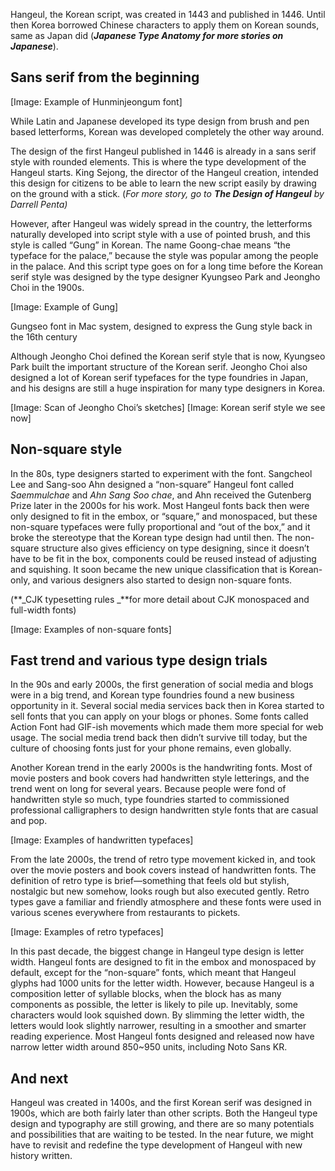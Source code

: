 Hangeul, the Korean script, was created in 1443 and published in 1446. Until then Korea borrowed Chinese characters to apply them on Korean sounds, same as Japan did (**_Japanese Type Anatomy for more stories on Japanese_**). 


## Sans serif from the beginning

[Image: Example of Hunminjeongum font]

While Latin and Japanese developed its type design from brush and pen based letterforms, Korean was developed completely the other way around.

The design of the first Hangeul published in 1446 is already in a sans serif style with rounded elements. This is where the type development of the Hangeul starts. King Sejong, the director of the Hangeul creation, intended this design for citizens to be able to learn the new script easily by drawing on the ground with a stick. (_For more story, go to **The Design of Hangeul** by Darrell Penta)_

However, after Hangeul was widely spread in the country, the letterforms naturally developed into script style with a use of pointed brush, and this style is called “Gung” in Korean. The name Goong-chae means “the typeface for the palace,” because the style was popular among the people in the palace. And this script type goes on for a long time before the Korean serif style was designed by the type designer Kyungseo Park and Jeongho Choi in the 1900s.

[Image: Example of Gung]

Gungseo font in Mac system, designed to express the Gung style back in the 16th century

Although Jeongho Choi defined the Korean serif style that is now, Kyungseo Park built the important structure of the Korean serif. Jeongho Choi also designed a lot of Korean serif typefaces for the type foundries in Japan, and his designs are still a huge inspiration for many type designers in Korea.

[Image: Scan of Jeongho Choi’s sketches]
[Image: Korean serif style we see now]


## Non-square style

In the 80s, type designers started to experiment with the font. Sangcheol Lee and Sang-soo Ahn designed a “non-square” Hangeul font called _Saemmulchae_ and _Ahn Sang Soo chae_, and Ahn received the Gutenberg Prize later in the 2000s for his work. Most Hangeul fonts back then were only designed to fit in the embox, or “square,” and monospaced, but these non-square typefaces were fully proportional and “out of the box,” and it broke the stereotype that the Korean type design had until then. The non-square structure also gives efficiency on type designing, since it doesn’t have to be fit in the box, components could be reused instead of adjusting and squishing. It soon became the new unique classification that is Korean-only, and various designers also started to design non-square fonts.

(**_CJK typesetting rules _**for more detail about CJK monospaced and full-width fonts)

[Image: Examples of non-square fonts]


## Fast trend and various type design trials

In the 90s and early 2000s, the first generation of social media and blogs were in a big trend, and Korean type foundries found a new business opportunity in it. Several social media services back then in Korea started to sell fonts that you can apply on your blogs or phones. Some fonts called Action Font had GIF-ish movements which made them more special for web usage. The social media trend back then didn’t survive till today, but the culture of choosing fonts just for your phone remains, even globally.

Another Korean trend in the early 2000s is the handwriting fonts. Most of movie posters and book covers had handwritten style letterings, and the trend went on long for several years. Because people were fond of handwritten style so much, type foundries started to commissioned professional calligraphers to design handwritten style fonts that are casual and pop. 

[Image: Examples of handwritten typefaces]

From the late 2000s, the trend of retro type movement kicked in, and took over the movie posters and book covers instead of handwritten fonts. The definition of retro type is brief—something that feels old but stylish, nostalgic but new somehow, looks rough but also executed gently. Retro types gave a familiar and friendly atmosphere and these fonts were used in various scenes everywhere from restaurants to pickets.

[Image: Examples of retro typefaces]

In this past decade, the biggest change in Hangeul type design is letter width. Hangeul fonts are designed to fit in the embox and monospaced by default, except for the “non-square” fonts, which meant that Hangeul glyphs had 1000 units for the letter width. However, because Hangeul is a composition letter of syllable blocks, when the block has as many components as possible, the letter is likely to pile up. Inevitably, some characters would look squished down. By slimming the letter width, the letters would look slightly narrower, resulting in a smoother and smarter reading experience. Most Hangeul fonts designed and released now have narrow letter width around 850~950 units, including Noto Sans KR.


## And next

Hangeul was created in 1400s, and the first Korean serif was designed in 1900s, which are both fairly later than other scripts. Both the Hangeul type design and typography are still growing, and there are so many potentials and possibilities that are waiting to be tested. In the near future, we might have to revisit and redefine the type development of Hangeul with new history written.
